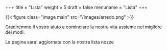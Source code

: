 +++
title = "Lista"
weight = 5
draft = false
menuname = "Lista"
+++

{{< figure class="image main" src="/images/arredo.png" >}}

Gradiremmo il vostro aiuto a cominciare la nostra vita assieme nel migliore dei modi.

La pagina sara' aggiornata con la nostra lista nozze
